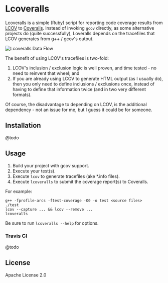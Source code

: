 # Lcoveralls

Lcoveralls is a simple (Ruby) script for reporting code coverage results from
[LCOV](http://ltp.sourceforge.net/coverage/lcov.php) to [Coveralls](https://coveralls.io/).
Instead of invoking `gcov` directly, as some alternative projects do (quite successfully),
Loveralls depends on the tracefiles that LCOV generates from g++ / gcov's output.

![Lcoveralls Data Flow](
https://raw.githubusercontent.com/pcolby/lcoveralls/master/doc/diagrams/data-flow.png
"Data flow from source code, through gcc, lcov, and lcoveralls to coveralls.io")

The benefit of using LCOV's tracefiles is two-fold:

1. LCOV's inclusion / exclusion logic is well proven, and time tested - no need
   to reinvent that wheel; and
2. If you are already using LCOV to generate HTML output (as I usually do), then
   you only need to define inclusions / exclusions once, instead of having to
   define that information twice (and in two very different formats).

Of course, the disadvantage to depending on LCOV, is the additional dependency -
not an issue for me, but I guess it could be for someone.

## Installation

@todo

## Usage

1. Build your project with gcov support.
2. Execute your test(s).
3. Execute `lcov` to generate tracefiles (ake *.info files).
4. Execute `lcoveralls` to submit the coverage report(s) to Coveralls.

For example:
```
g++ -fprofile-arcs -ftest-coverage -O0 -o test <source files>
./test
lcov --capture ... && lcov --remove ...
lcoveralls
```

Be sure to run `lcoveralls --help` for options.

### Travis CI
@todo

## License
Apache License 2.0
